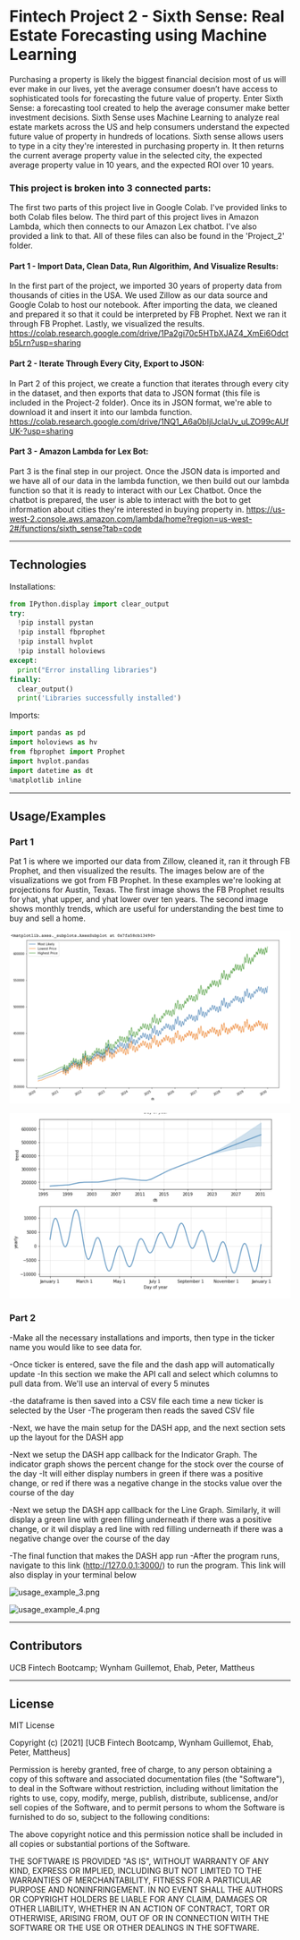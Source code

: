 # Fintech Project 2 - Sixth Sense: Real Estate Forecasting using Machine Learning

Purchasing a property is likely the biggest financial decision most of us will ever make in our lives, yet the average consumer doesn’t have access to sophisticated tools for forecasting the future value of property. Enter Sixth Sense: a forecasting tool created to help the average consumer make better investment decisions. Sixth Sense uses Machine Learning to analyze real estate markets across the US and help consumers understand the expected future value of property in hundreds of locations. Sixth sense allows users to type in a city they're interested in purchasing property in. It then returns the current average property value in the selected city, the expected average property value in 10 years, and the expected ROI over 10 years.

### This project is broken into 3 connected parts:
The first two parts of this project live in Google Colab. I've provided links to both Colab files below. The third part of this project lives in Amazon Lambda, which then connects to our Amazon Lex chatbot. I've also provided a link to that. All of these files can also be found in the 'Project_2' folder.

#### Part 1 - Import Data, Clean Data, Run Algorithim, And Visualize Results: 
In the first part of the project, we imported 30 years of property data from thousands of cities in the USA. We used Zillow as our data source and Google Colab to host our notebook. After importing the data, we cleaned and prepared it so that it could be interpreted by FB Prophet. Next we ran it through FB Prophet. Lastly, we visualized the results.
https://colab.research.google.com/drive/1Pa2gi70c5HTbXJAZ4_XmEi6Odctb5Lrn?usp=sharing

#### Part 2 - Iterate Through Every City, Export to JSON:
In Part 2 of this project, we create a function that iterates through every city in the dataset, and then exports that data to JSON format (this file is included in the Project-2 folder). Once its in JSON format, we're able to download it and insert it into our lambda function.
https://colab.research.google.com/drive/1NQ1_A6a0bIjlJclaUv_uLZO99cAUfUK-?usp=sharing

#### Part 3 - Amazon Lambda for Lex Bot:
Part 3 is the final step in our project. Once the JSON data is imported and we have all of our data in the lambda function, we then build out our lambda function so that it is ready to interact with our Lex Chatbot. Once the chatbot is prepared, the user is able to interact with the bot to get information about cities they're interested in buying property in.
https://us-west-2.console.aws.amazon.com/lambda/home?region=us-west-2#/functions/sixth_sense?tab=code

---

## Technologies

Installations:

```python
from IPython.display import clear_output
try:
  !pip install pystan
  !pip install fbprophet
  !pip install hvplot
  !pip install holoviews
except:
  print("Error installing libraries")
finally:
  clear_output()
  print('Libraries successfully installed')
```


Imports:


```python
import pandas as pd
import holoviews as hv
from fbprophet import Prophet
import hvplot.pandas
import datetime as dt
%matplotlib inline 
```

---

## Usage/Examples

### Part 1 
Pat 1 is where we imported our data from Zillow, cleaned it, ran it through FB Prophet, and then visualized the results. The images below are of the visualizations we got from FB Prophet. In these examples we're looking at projections for Austin, Texas. The first image shows the FB Prophet results for yhat, yhat upper, and yhat lower over ten years. The second image shows monthly trends, which are useful for understanding the best time to buy and sell a home.

![part_1_visual](./readme_images/part_1.png)

![part_1_visual2](./readme_images/part_1_1.png)

### Part 2

-Make all the necessary installations and imports, then type in the ticker name you would like to see data for.

-Once ticker is entered, save the file and the dash app will automatically update
-In this section we make the API call and select which columns to pull data from. We'll use an interval of every 5 minutes

-the dataframe is then saved into a CSV file each time a new ticker is selected by the User
-The progeram then reads the saved CSV file

-Next, we have the main setup for the DASH app, and the next section sets up the layout for the DASH app

-Next we setup the DASH app callback for the Indicator Graph. The indicator graph shows the percent change for the stock over the course of the day
-It will either display numbers in green if there was a positive change, or red if there was a negative change in the stocks value over the course of the day

-Next we setup the DASH app callback for the Line Graph. Similarly, it will display a green line with green filling underneath if there was a positive change, or it wil display a red line with red filling underneath if there was a negative change over the course of the day

-The final function that makes the DASH app run
-After the program runs, navigate to this link (http://127.0.0.1:3000/) to run the program. This link will also display in your terminal below

![usage_example_3.png](usage_example_3.png)

![usage_example_4.png](usage_example_4.png)


---

## Contributors

UCB Fintech Bootcamp; Wynham Guillemot, Ehab, Peter, Mattheus

---

## License

MIT License

Copyright (c) [2021] [UCB Fintech Bootcamp, Wynham Guillemot, Ehab, Peter, Mattheus]

Permission is hereby granted, free of charge, to any person obtaining a copy
of this software and associated documentation files (the "Software"), to deal
in the Software without restriction, including without limitation the rights
to use, copy, modify, merge, publish, distribute, sublicense, and/or sell
copies of the Software, and to permit persons to whom the Software is
furnished to do so, subject to the following conditions:

The above copyright notice and this permission notice shall be included in all
copies or substantial portions of the Software.

THE SOFTWARE IS PROVIDED "AS IS", WITHOUT WARRANTY OF ANY KIND, EXPRESS OR
IMPLIED, INCLUDING BUT NOT LIMITED TO THE WARRANTIES OF MERCHANTABILITY,
FITNESS FOR A PARTICULAR PURPOSE AND NONINFRINGEMENT. IN NO EVENT SHALL THE
AUTHORS OR COPYRIGHT HOLDERS BE LIABLE FOR ANY CLAIM, DAMAGES OR OTHER
LIABILITY, WHETHER IN AN ACTION OF CONTRACT, TORT OR OTHERWISE, ARISING FROM,
OUT OF OR IN CONNECTION WITH THE SOFTWARE OR THE USE OR OTHER DEALINGS IN THE
SOFTWARE.
